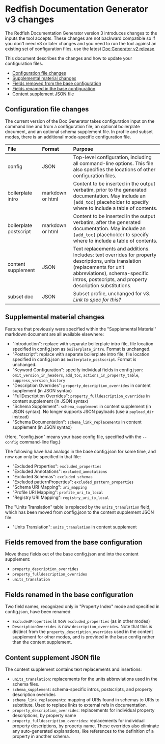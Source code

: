 # Redfish Documentation Generator v3 changes

The Redfish Documentation Generator version 3 introduces changes to the inputs the tool accepts. These changes are not backward compatible so if you don't need v3 or later changes and you need to run the tool against an existing set of configuration files, use the latest [Doc Generator v2 release](https://github.com/DMTF/Redfish-Tools/releases/tag/doc_gen_v2.0.0 "https://github.com/DMTF/Redfish-Tools/releases/tag/doc_gen_v2.0.0").

This document describes the changes and how to update your configuration files.

* [Configuration file changes](#configuration-file-changes)
* [Supplemental material changes](#supplementatl-material-changes)
* [Fields removed from the base configuration](#fields-removed-from-the-base-configuration)
* [Fields renamed in the base configuration](#fields-renamed-in-the-base-configuration)
* [Content supplement JSON file](#content-supplement-json-file)

## Configuration file changes

The current version of the Doc Generator takes configuration input on the command line and from a configuration file, an optional boilerplate document, and an optional schema supplement file. In profile and subset modes, there is an additional mode-specific configuration file.

| File             | Format     | Purpose                                                       |
| :--------------- | :--------- | :------------------------------------------------------------ |
| config           | JSON       | Top-level configuration, including all command-line options. This file also specifies the locations of other configuration  files. |
| boilerplate intro | markdown or html | Content to be inserted in the output verbatim, prior to the generated documentation. May include an `[add_toc]` placeholder to specify where to include a table of contents. |
| boilerplate postscript | markdown or html | Content to be inserted in the output verbatim, after the generated documentation. May include an `[add_toc]` placeholder to specify where to include a table of contents. |
| content supplement | JSON     | Text replacements and additions. Includes: text overrides for property descriptions, units translation (replacements for unit abbreviations), schema-specific intros, postscripts, and property description substitutions. |
| subset doc       | JSON       | Subset profile, unchanged for v3. _Link to spec for this?_         |

## Supplemental material changes

Features that previously were specified within the "Supplemental Material" markdown document are all available elsewhere:

 - "Introduction": replace with separate boilerplate intro file, file location specified in config.json as `boilerplate_intro`. Format is unchanged.
 - "Postscript": replace with separate boilerplate intro file, file location specified in config.json as `boilerplate_postscript`. Format is unchanged.
 - "Keyword Configuration": specify individual fields in config.json: `omit_version_in_headers`, `add_toc`, `actions_in_property_table`, `suppress_version_history`
 - "Description Overrides": `property_description_overrides` in content supplement (in JSON syntax)
 - "FullDescription Overrides": `property_fulldescription_overrides` in content supplement (in JSON syntax)
 - "Schema Supplement": `schema_supplement` in content supplement (in JSON syntax). No longer supports JSON payloads (use a `payload_dir` instead)
 - "Schema Documentation": `schema_link_replacements` in content supplement (in JSON syntax)

(Here, "config.json" means your base config file, specified with the `--config` command-line flag.)

The following have had analogs in the base config.json for some time, and now can only be specified in that file:

 - "Excluded Properties": `excluded_properties`
 - "Excluded Annotations": `excluded_annotations`
 - "Excluded Schemas": `excluded_schemas`
 - "Excluded patternProperties": `excluded_pattern_properties`
 - "Schema URI Mapping": `uri_mapping`
 - "Profile URI Mapping": `profile_uri_to_local`
 - "Registry URI Mapping": `registry_uri_to_local`

The "Units Translation" table is replaced by the `units_translation` field, which has been moved from config.json to the content supplement JSON file.

 - "Units Translation": `units_translation` in content supplement

## Fields removed from the base configuration

Move these fields out of the base config.json and into the content supplement:

 - `property_description_overrides`
 - `property_fulldescription_overrides`
 - `units_translation`

## Fields renamed in the base configuration

Two field names, recognized only in "Property Index" mode and specified in config.json, have been renamed:

 - `ExcludedProperties` is now `excluded_properties` (as in other modes)
 - `DescriptionOverrides` is now `description_overrides`. Note that this is distinct from the `property_description_overrides` used in the content supplement for other modes, and is provided in the base config rather than the content supplement.

## Content supplement JSON file

The content supplement contains text replacements and insertions:

 - `units_translation`: replacements for the units abbreviations used in the schema files.
 - `schema_supplement`: schema-specific intros, postscripts, and property description overrides
 - `schema_link_replacements`: mapping of URIs found in schemas to URIs to substitute. Used to replace links to external refs in documentation.
 - `property_description_overrides`: replacements for individual property descriptions, by property name
 - `property_fulldescription_overrides`: replacements for individual property descriptions, by property name. These overrides also eliminate any auto-generated explanations, like references to the definition of a property in another schema.
